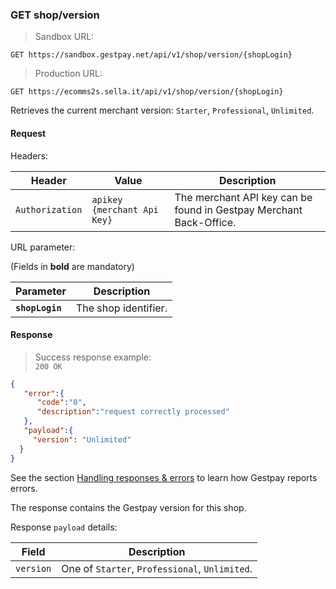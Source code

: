 ### GET shop/version


> Sandbox URL:

```
GET https://sandbox.gestpay.net/api/v1/shop/version/{shopLogin}
```


> Production URL: 

```
GET https://ecomms2s.sella.it/api/v1/shop/version/{shopLogin}
```


Retrieves the current merchant version: `Starter`, `Professional`, `Unlimited`.

#### Request 

Headers: 

| Header          | Value                         | Description                                                        |
| --------------- | ----------------------------- | ------------------------------------------------------------------ |
| `Authorization` | `apikey {merchant Api Key}` | The merchant API key can be found in Gestpay Merchant Back-Office. |

URL parameter: 

(Fields in **bold** are mandatory)

| Parameter | Description | 
| --------- | ----------- | 
| **`shopLogin`** | The shop identifier. | 

#### Response 

> Success response example:<br>
> `200 OK`

```json
{
   "error":{  
      "code":"0",
      "description":"request correctly processed"
   },
   "payload":{
     "version": "Unlimited"
  }
}
```

See the section [Handling responses & errors](#handling-responses-amp-errors) to learn how Gestpay reports errors.

The response contains the Gestpay version for this shop. 

Response `payload` details:


| Field          | Description 
| -------------- | -----------
| `version` | One of  `Starter`, `Professional`, `Unlimited`.